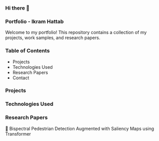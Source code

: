 <!--
**ikramelhattab/Ikramelhattab** is a ✨ _special_ ✨ repository because its `README.md` (this file) appears on your GitHub profile.

Here are some ideas to get you started:

- 🔭 I’m currently working on ...
- 🌱 I’m currently learning ...
- 👯 I’m looking to collaborate on ...
- 🤔 I’m looking for help with ...
- 💬 Ask me about ...
- 📫 How to reach me: ...
- 😄 Pronouns: ...
- ⚡ Fun fact: ...
-->
### Hi there 👋
### Portfolio - Ikram Hattab

Welcome to my portfolio! This repository contains a collection of my projects, work samples, and research papers.

### Table of Contents

- Projects
- Technologies Used
- Research Papers
- Contact

### Projects

### Technologies Used

### Research Papers

📜 Bispectral Pedestrian Detection Augmented with Saliency Maps using Transformer


